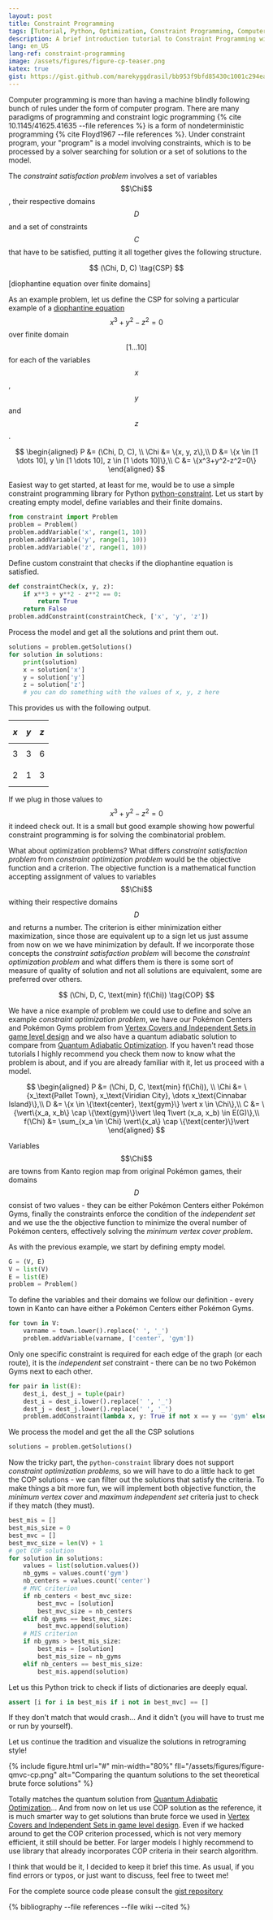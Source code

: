 ```yaml
---
layout: post
title: Constraint Programming
tags: [Tutorial, Python, Optimization, Constraint Programming, Computer Science]
description: A brief introduction tutorial to Constraint Programming with Python, we introduce some relevant definitions and solve our old Pokémon Centers and Pokémon Gyms problem this time with CP!
lang: en_US
lang-ref: constraint-programming
image: /assets/figures/figure-cp-teaser.png
katex: true
gist: https://gist.github.com/marekyggdrasil/bb953f9bfd85430c1001c294ea7108ce
---
```


Computer programming is more than having a machine blindly following bunch of rules under the form of computer program. There are many paradigms of programming and constraint logic programming {% cite 10.1145/41625.41635 --file references %} is a form of nondeterministic programming {% cite Floyd1967 --file references %}. Under constraint program, your "program" is a model involving constraints, which is to be processed by a solver searching for solution or a set of solutions to the model.

The *constraint satisfaction problem* involves a set of variables $$\Chi$$, their respective domains $$D$$ and a set of constraints $$C$$ that have to be satisfied, putting it all together gives the following structure.

$$ (\Chi, D, C) \tag{CSP} $$

[diophantine equation over finite domains]

As an example problem, let us define the CSP for solving a particular example of a [diophantine equation](https://en.wikipedia.org/wiki/Diophantine_equation) $$x^3+y^2-z^2=0$$ over finite domain $$[1 \dots 10]$$ for each of the variables $$x$$, $$y$$ and $$z$$.

$$
\begin{aligned}
P &= (\Chi, D, C), \\
\Chi &= \{x, y, z\},\\
D &= \{x \in [1 \dots 10], y \in [1 \dots 10], z \in [1 \dots 10]\},\\
C &= \{x^3+y^2-z^2=0\}
\end{aligned}
$$

Easiest way to get started, at least for me, would be to use a simple constraint programming library for Python [python-constraint](https://pypi.org/project/python-constraint/). Let us start by creating empty model, define variables and their finite domains.

```python
from constraint import Problem
problem = Problem()
problem.addVariable('x', range(1, 10))
problem.addVariable('y', range(1, 10))
problem.addVariable('z', range(1, 10))
```

Define custom constraint that checks if the diophantine equation is satisfied.

```python
def constraintCheck(x, y, z):
    if x**3 + y**2 - z**2 == 0:
        return True
    return False
problem.addConstraint(constraintCheck, ['x', 'y', 'z'])
```

Process the model and get all the solutions and print them out.

```python
solutions = problem.getSolutions()
for solution in solutions:
    print(solution)
    x = solution['x']
    y = solution['y']
    z = solution['z']
    # you can do something with the values of x, y, z here
```

This provides us with the following output.

| $$x$$ | $$y$$ | $$z$$ |
|-------|-------|-------|
| $$3$$ | $$3$$ | $$6$$ |
| $$2$$ | $$1$$ | $$3$$ |

If we plug in those values to $$x^3+y^2-z^2=0$$ it indeed check out. It is a small but good example showing how powerful constraint programming is for solving the combinatorial problem.

What about optimization problems? What differs *constraint satisfaction problem* from *constraint optimization problem* would be the objective function and a criterion. The objective function is a mathematical function accepting assignment of values to variables $$\Chi$$ withing their respective domains $$D$$ and returns a number. The criterion is either minimization either maximization, since those are equivalent up to a sign let us just assume from now on we we have minimization by default. If we incorporate those concepts the *constraint satisfaction problem* will become the *constraint optimization problem* and what differs them is there is some sort of measure of quality of solution and not all solutions are equivalent, some are preferred over others.

$$ (\Chi, D, C, \text{min} f(\Chi)) \tag{COP} $$

We have a nice example of problem we could use to define and solve an example *constraint optimization problem*, we have our Pokémon Centers and Pokémon Gyms problem from [Vertex Covers and Independent Sets in game level design](/2020/04/22/vertex-cover-independent-set-game-level-design/) and we also have a quantum adiabatic solution to compare from [Quantum Adiabatic Optimization](/2020/05/22/quantum-adiabatic-optimization/). If you haven't read those tutorials I highly recommend you check them now to know what the problem is about, and if you are already familiar with it, let us proceed with a model.

$$
\begin{aligned}
P &= (\Chi, D, C, \text{min} f(\Chi)), \\
\Chi &= \{x_\text{Pallet Town}, x_\text{Viridian City}, \dots x_\text{Cinnabar Island}\},\\
D &= \{x \in \{\text{center}, \text{gym}\} \vert x \in \Chi\},\\
C &= \{\vert\{x_a, x_b\} \cap \{\text{gym}\}\vert \leq 1\vert (x_a, x_b) \in E(G)\},\\
f(\Chi) &= \sum_{x_a \in \Chi} \vert\{x_a\} \cap \{\text{center}\}\vert
\end{aligned}
$$

Variables $$\Chi$$ are towns from Kanto region map from original Pokémon games, their domains $$D$$ consist of two values - they can be either Pokémon Centers either Pokémon Gyms, finally the constraints enforce the condition of the *independent set* and we use the the objective function to minimize the overal number of Pokémon centers, effectively solving the *minimum vertex cover problem*.

As with the previous example, we start by defining empty model.

```python
G = (V, E)
V = list(V)
E = list(E)
problem = Problem()
```

To define the variables and their domains we follow our definition - every town in Kanto can have either a Pokémon Centers either Pokémon Gyms.

```python
for town in V:
    varname = town.lower().replace(' ', '_')
    problem.addVariable(varname, ['center', 'gym'])
```

Only one specific constraint is required for each edge of the graph (or each route), it is the *independent set* constraint - there can be no two Pokémon Gyms next to each other.

```python
for pair in list(E):
    dest_i, dest_j = tuple(pair)
    dest_i = dest_i.lower().replace(' ', '_')
    dest_j = dest_j.lower().replace(' ', '_')
    problem.addConstraint(lambda x, y: True if not x == y == 'gym' else False, [dest_i, dest_j])
```

We process the model and get the all the CSP solutions

```python
solutions = problem.getSolutions()
```

Now the tricky part, the `python-constraint` library does not support *constraint optimization problems*, so we will have to do a little hack to get the COP solutions - we can filter out the solutions that satisfy the criteria. To make things a bit more fun, we will implement both objective function, the *minimum vertex cover* and *maximum independent set* criteria just to check if they match (they must).

```python
best_mis = []
best_mis_size = 0
best_mvc = []
best_mvc_size = len(V) + 1
# get COP solution
for solution in solutions:
    values = list(solution.values())
    nb_gyms = values.count('gym')
    nb_centers = values.count('center')
    # MVC criterion
    if nb_centers < best_mvc_size:
        best_mvc = [solution]
        best_mvc_size = nb_centers
    elif nb_gyms == best_mvc_size:
        best_mvc.append(solution)
    # MIS criterion
    if nb_gyms > best_mis_size:
        best_mis = [solution]
        best_mis_size = nb_gyms
    elif nb_centers == best_mis_size:
        best_mis.append(solution)
```

Let us this Python trick to check if lists of dictionaries are deeply equal.

```python
assert [i for i in best_mis if i not in best_mvc] == []
```

If they don't match that would crash... And it didn't (you will have to trust me or run by yourself).

Let us continue the tradition and visualize the solutions in retrograming style!

{% include figure.html url="#"
min-width="80%" fll="/assets/figures/figure-qmvc-cp.png" alt="Comparing the quantum solutions to the set theoretical brute force solutions" %}

Totally matches the quantum solution from [Quantum Adiabatic Optimization](/2020/05/22/quantum-adiabatic-optimization/)... And from now on let us use COP solution as the reference, it is much smarter way to get solutions than brute force we used in [Vertex Covers and Independent Sets in game level design](/2020/04/22/vertex-cover-independent-set-game-level-design/). Even if we hacked around to get the COP criterion processed, which is not very memory efficient, it still should be better. For larger models I highly recommend to use library that already incorporates COP criteria in their search algorithm.

I think that would be it, I decided to keep it brief this time. As usual, if you find errors or typos, or just want to discuss, feel free to tweet me!

For the complete source code please consult the [gist repository](https://gist.github.com/marekyggdrasil/bb953f9bfd85430c1001c294ea7108ce)

{% bibliography --file references --file wiki --cited %}

